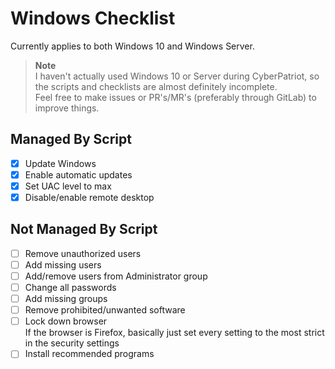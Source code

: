 # Windows Checklist

Currently applies to both Windows 10 and Windows Server.

> **Note**  
> I haven't actually used Windows 10 or Server during CyberPatriot,
> so the scripts and checklists are almost definitely incomplete.  
> Feel free to make issues or PR's/MR's (preferably through GitLab)
> to improve things.

## Managed By Script

- [x] Update Windows
- [x] Enable automatic updates
- [x] Set UAC level to max
- [x] Disable/enable remote desktop

## Not Managed By Script

- [ ] Remove unauthorized users
- [ ] Add missing users
- [ ] Add/remove users from Administrator group
- [ ] Change all passwords
- [ ] Add missing groups
- [ ] Remove prohibited/unwanted software
- [ ] Lock down browser  
      If the browser is Firefox, basically just set every setting
      to the most strict in the security settings
- [ ] Install recommended programs
